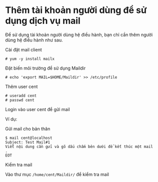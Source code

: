 # Thêm tài khoản người dùng để sử dụng dịch vụ mail

Để sử dụng tài khoản người dùng hệ điều hành, bạn chỉ cần thêm người dùng hệ điều hành như sau.

Cài đặt mail client

    # yum -y install mailx

Đặt biến môi trường để sử dụng Maildir

    # echo 'export MAIL=$HOME/Maildir' >> /etc/profile

Thêm user cent

    # useradd cent
    # passwd cent

Login vào user cent để gửi mail

Ví dụ:

Gửi mail cho bản thân

    $ mail cent@localhost
    Subject: Test Mail#1
    Viết nội dung cần gửi và gõ dấu chấm bên dưới để kết thúc một mail
    .
    EOT

Kiểm tra mail 

Vào thư mục `/home/cent/Maildir/` để kiểm tra mail
